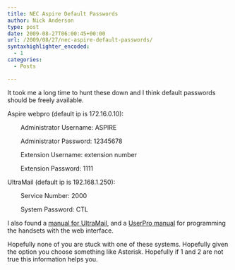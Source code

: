 ```yaml
---
title: NEC Aspire Default Passwords
author: Nick Anderson
type: post
date: 2009-08-27T06:00:45+00:00
url: /2009/08/27/nec-aspire-default-passwords/
syntaxhighlighter_encoded:
  - 1
categories:
  - Posts

---
```

It took me a long time to hunt these down and I think default passwords should be freely available.

Aspire webpro (default ip is 172.16.0.10):

<p style="padding-left: 30px;">
  Administrator Username: ASPIRE
</p>

<p style="padding-left: 30px;">
  Administrator Password: 12345678
</p>

<p style="padding-left: 30px;">
  Extension Username: extension number
</p>

<p style="padding-left: 30px;">
  Extension Password: 1111
</p>

UltraMail (default ip is 192.168.1.250):

<p style="padding-left: 30px;">
  Service Number: 2000
</p>

<p style="padding-left: 30px;">
  System Password: CTL
</p>

<p style="padding-left: 30px;">
  <p>
    I also found a <a href="http://www.cmdln.org/wp-content/uploads/2009/08/aspire_ultramail.pdf">manual for UltraMail</a>, and a <a href="http://www.cmdln.org/wp-content/uploads/2009/08/Userpromanual.pdf">UserPro manual</a> for programming the handsets with the web interface.
  </p>
  
  <p>
    Hopefully none of you are stuck with one of these systems. Hopefully given the option you choose something like Asterisk. Hopefully if 1 and 2 are not true this information helps you.
  </p>